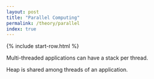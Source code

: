 ```yaml
---
layout: post
title: "Parallel Computing"
permalink: /theory/parallel
index: true
---
```

{% include start-row.html %}

Multi-threaded applications can have a stack per thread.

Heap is shared among threads of an application.
